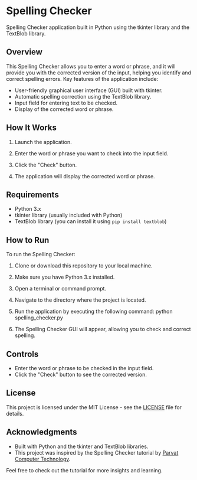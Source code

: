 # Spelling Checker

Spelling Checker application built in Python using the tkinter library and the TextBlob library.

## Overview

This Spelling Checker allows you to enter a word or phrase, and it will provide you with the corrected version of the input, helping you identify and correct spelling errors. Key features of the application include:

- User-friendly graphical user interface (GUI) built with tkinter.
- Automatic spelling correction using the TextBlob library.
- Input field for entering text to be checked.
- Display of the corrected word or phrase.

## How It Works

1. Launch the application.

2. Enter the word or phrase you want to check into the input field.

3. Click the "Check" button.

4. The application will display the corrected word or phrase.

## Requirements

- Python 3.x
- tkinter library (usually included with Python)
- TextBlob library (you can install it using `pip install textblob`)

## How to Run

To run the Spelling Checker:

1. Clone or download this repository to your local machine.

2. Make sure you have Python 3.x installed.

3. Open a terminal or command prompt.

4. Navigate to the directory where the project is located.

5. Run the application by executing the following command:
python spelling_checker.py

6. The Spelling Checker GUI will appear, allowing you to check and correct spelling.


## Controls

- Enter the word or phrase to be checked in the input field.
- Click the "Check" button to see the corrected version.

## License

This project is licensed under the MIT License - see the [LICENSE](License.txt) file for details.

## Acknowledgments

- Built with Python and the tkinter and TextBlob libraries.
- This project was inspired by the Spelling Checker tutorial by [Parvat Computer Technology](https://www.youtube.com/watch?v=u03Jeez3690&ab_channel=ParvatComputerTechnology).
 
Feel free to check out the tutorial for more insights and learning.

